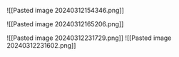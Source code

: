 ![[Pasted image 20240312154346.png]]

![[Pasted image 20240312165206.png]]

![[Pasted image 20240312231729.png]]
![[Pasted image 20240312231602.png]]